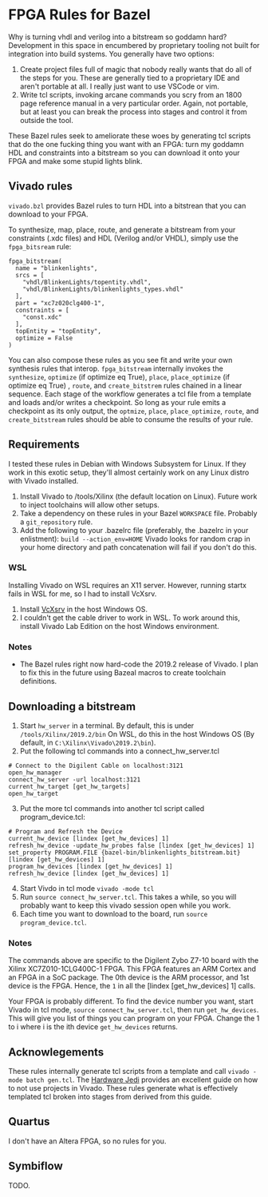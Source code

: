 # FPGA Rules for Bazel
Why is turning vhdl and verilog into a bitstream so goddamn hard? Development in this space in encumbered by proprietary tooling not built for integration into build systems. You generally have two options:
  1) Create project files full of magic that nobody really wants that do all of the steps for you. These are generally tied to a proprietary IDE and aren't portable at all. I really just want to use VSCode or vim.
  2) Write tcl scripts, invoking arcane commands you scry from an 1800 page reference manual in a very particular order. Again, not portable, but at least you can break the process into stages and control it from outside the tool.

These Bazel rules seek to ameliorate these woes by generating tcl scripts that do the one fucking thing you want with an FPGA: turn my goddamn HDL and constraints into a bitstream so you can download it onto your FPGA and make some stupid lights blink.

## Vivado rules
`vivado.bzl` provides Bazel rules to turn HDL into a bitstrean that you can download to your FPGA.

To synthesize, map, place, route, and generate a bitstream from your constraints (.xdc files) and HDL (Verilog and/or VHDL), simply use the `fpga_bitsream` rule:

```
fpga_bitstream(
  name = "blinkenlights",
  srcs = [
    "vhdl/BlinkenLights/topentity.vhdl",
    "vhdl/BlinkenLights/blinkenlights_types.vhdl"
  ],
  part = "xc7z020clg400-1",
  constraints = [
    "const.xdc"
  ],
  topEntity = "topEntity",
  optimize = False
)
```

You can also compose these rules as you see fit and write your own synthesis rules that interop. `fpga_bitstream` internally invokes the `synthesize`, `optimize` (if optimize eq True), `place`, `place_optimize` (if optimize eq True) , `route`, and `create_bitstrem` rules chained in a linear sequence. Each stage of the workflow generates a tcl file from a template and loads and/or writes a checkpoint. So long as your rule emits a checkpoint as its only output, the `optmize`, `place`, `place_optimize`, `route`, and `create_bitstream` rules should be able to consume the results of your rule.

## Requirements
I tested these rules in Debian with Windows Subsystem for Linux. If they work in this exotic setup, they'll almost certainly work on any Linux distro with Vivado installed.

  1. Install Vivado to /tools/Xilinx (the default location on Linux). Future work to inject toolchains will allow other setups.
  2. Take a dependency on these rules in your Bazel `WORKSPACE` file. Probably a `git_repository` rule.
  3. Add the following to your .bazelrc file (preferably, the .bazelrc in your enlistment):
    ``
    build --action_env=HOME
    ``
    Vivado looks for random crap in your home directory and path concatenation will fail if you don't do this.

### WSL
Installing Vivado on WSL requires an X11 server. However, running startx fails in WSL for me, so I had to install VcXsrv.
1. Install [VcXsrv](http://vcxsrv.sourceforge) in the host Windows OS.
2. I couldn't get the cable driver to work in WSL. To work around this, install Vivado Lab Edition on the host Windows environment.

### Notes
* The Bazel rules right now hard-code the 2019.2 release of Vivado. I plan to fix this in the future using Bazeal macros to create toolchain definitions.

## Downloading a bitstream
  1. Start `hw_server` in a terminal. By default, this is under `/tools/Xilinx/2019.2/bin` On WSL, do this in the host Windows OS (By default, in `C:\Xilinx\Vivado\2019.2\bin`).
  2. Put the following tcl commands into a connect_hw_server.tcl 
  ```
  # Connect to the Digilent Cable on localhost:3121
  open_hw_manager
  connect_hw_server -url localhost:3121
  current_hw_target [get_hw_targets]
  open_hw_target
  ```
  3. Put the more tcl commands into another tcl script called program_device.tcl:
  ```
  # Program and Refresh the Device
  current_hw_device [lindex [get_hw_devices] 1]
  refresh_hw_device -update_hw_probes false [lindex [get_hw_devices] 1]
  set_property PROGRAM.FILE {bazel-bin/blinkenlights_bitstream.bit} [lindex [get_hw_devices] 1]
  program_hw_devices [lindex [get_hw_devices] 1]
  refresh_hw_device [lindex [get_hw_devices] 1] 
  ```
  4. Start Vivdo in tcl mode `vivado -mode tcl`
  5. Run `source connect_hw_server.tcl`. This takes a while, so you will probably want to keep this vivado session open while you work.
  6. Each time you want to download to the board, run `source program_device.tcl`.

### Notes
The commands above are specific to the Digilent Zybo Z7-10 board with the Xilinx XC7Z010-1CLG400C-1 FPGA. This FPGA features an ARM Cortex and an FPGA in a SoC package. The 0th device is the ARM processor, and 1st device is the FPGA. Hence, the `1` in all the [lindex [get_hw_devices] 1] calls.

Your FPGA is probably different. To find the device number you want, start Vivado in tcl mode, `source connect_hw_server.tcl`, then run `get_hw_devices`. This will give you list of things you can program on your FPGA. Change the 1 to i where i is the ith device `get_hw_devices` returns.

## Acknowlegements
These rules internally generate tcl scripts from a template and call `vivado -mode batch gen.tcl`. The [Hardware Jedi](https://hwjedi.wordpress.com/2017/01/29/vivado-non-project-mode-part-ii-building-off-a-solid-foundation/) provides an excellent guide on how to not use projects in Vivado. These rules generate what is effectively templated tcl broken into stages from derived from this guide.

## Quartus
I don't have an Altera FPGA, so no rules for you.

## Symbiflow
TODO.
